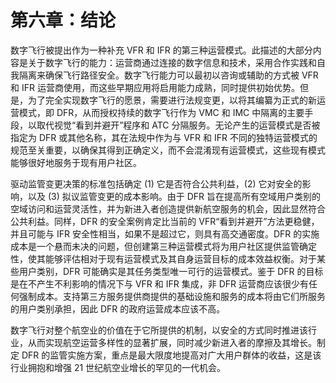 # 第六章：结论

数字飞行被提出作为一种补充 VFR 和 IFR 的第三种运营模式。此描述的大部分内容是关于数字飞行的能力：运营商通过连接的数字信息和技术，采用合作实践和自我隔离来确保飞行路径安全。数字飞行能力可以最初以咨询或辅助的方式被 VFR 和 IFR 运营商使用，而这些早期应用将启用能力成熟，同时提供初始优势。但是，为了完全实现数字飞行的愿景，需要进行法规变更，以将其编纂为正式的新运营模式，即 DFR，从而授权持续的数字飞行作为 VMC 和 IMC 中隔离的主要手段，以取代视觉“看到并避开”程序和 ATC 分隔服务。无论产生的运营模式是否被指定为 DFR 或其他名称，其在法规中作为与 VFR 和 IFR 不同的独特运营模式的规范至关重要，以确保其得到正确定义，而不会混淆现有运营模式，这些现有模式能够很好地服务于现有用户社区。

驱动监管变更决策的标准包括确定 (1) 它是否符合公共利益，(2) 它对安全的影响，以及 (3) 拟议监管变更的成本影响。由于 DFR 旨在提高所有空域用户类别的空域访问和运营灵活性，并为新进入者创造提供新航空服务的机会，因此显然符合公共利益。同样，DFR 的安全案例肯定比当前的 VFR“看到并避开”方法更稳健，并且可能与 IFR 安全性相当，如果不是超过它，则具有高交通密度。DFR 的实施成本是一个悬而未决的问题，但创建第三种运营模式将为用户社区提供监管确定性，使其能够评估相对于现有运营模式及其自身运营目标的成本效益权衡。对于某些用户类别，DFR 可能确实是其任务类型唯一可行的运营模式。鉴于 DFR 的目标是在不产生不利影响的情况下与 VFR 和 IFR 集成，非 DFR 运营商应该很少有任何强制成本。支持第三方服务提供商提供的基础设施和服务的成本将由它们所服务的用户类别承担，因此 DFR 的政府运营成本应该不高。

数字飞行对整个航空业的价值在于它所提供的机制，以安全的方式同时推进该行业，从而实现航空运营多样性的显著扩展，同时减少新进入者的摩擦及其增长。制定 DFR 的监管实施方案，重点是最大限度地提高对广大用户群体的收益，这是该行业拥抱和增强 21 世纪航空业增长的罕见的一代机会。

